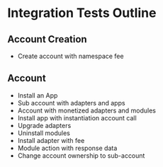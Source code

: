 # Integration Tests Outline

## Account Creation

- Create account with namespace fee

## Account

- Install an App
- Sub account with adapters and apps
- Account with monetized adapters and modules
- Install app with instantiation account call
- Upgrade adapters
- Uninstall modules
- Install adapter with fee
- Module action with response data
- Change account ownership to sub-account
